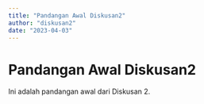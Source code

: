 ```yaml
---
title: "Pandangan Awal Diskusan2"
author: "diskusan2"
date: "2023-04-03"
---
```


# Pandangan Awal Diskusan2

Ini adalah pandangan awal dari Diskusan 2.